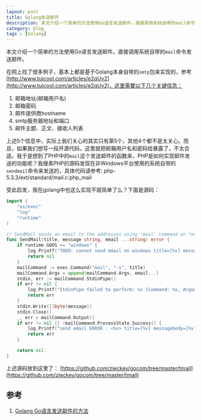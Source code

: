 ```yaml
---
layout: post
title: Golang发送邮件
description: 本文介绍一个简单的方法使用Go语言发送邮件。直接调用系统自带的mail命令发送邮件。
category: blog
tags : [Golang]
---
```


本文介绍一个简单的方法使用Go语言发送邮件。直接调用系统自带的`mail`命令发送邮件。

在网上找了很多例子，基本上都是基于Golang本身自带的`smtp`包来实现的，参考 [http://www.tuicool.com/articles/e2qUv2](http://www.tuicool.com/articles/e2qUv2)，这里需要以下几个关键信息：

1. 邮箱地址(邮箱用户名)
2. 邮箱密码
3. 邮件提供商hostname
4. smtp服务器地址和端口
5. 邮件主题、正文、接收人列表

上述5个信息中，实际上我们关心的其实只有第5个，其他4个都不是太关心。而且，如果我们想写一段开源代码，这里就把邮箱用户名和密码给暴露了，不太合适。我于是想到了PHP中的`mail`这个发送邮件的函数来，PHP是如何实现邮件发送的功能呢？我搜素PHP的源码发现在非Windows平台使用的系统自带的`sendmail`命令来发送的，具体代码请参考: php-5.3.3/ext/standard/mail.c:php_mail

受此启发，我在golang中也这么实现不就简单了么？下面是源码：

```go
import (
	"os/exec"
	"log"
	"runtime"
)

// SendMail sends an email to the addresses using 'mail' command on *nux platform.
func SendMail(title, message string, email ...string) error {
	if runtime.GOOS == "windows" {
		log.Printf("TODO: cannot send email on windows title=[%v] messagebody=[%v]", title, message)
		return nil
	}
	mailCommand := exec.Command("mail", "-s", title)
	mailCommand.Args = append(mailCommand.Args, email...)
	stdin, err := mailCommand.StdinPipe()
	if err != nil {
		log.Printf("StdinPipe failed to perform: %s (Command: %s, Arguments: %s)", err, mailCommand.Path, mailCommand.Args)
		return err
	}
	stdin.Write([]byte(message))
	stdin.Close()
	_, err = mailCommand.Output()
	if err != nil || !mailCommand.ProcessState.Success() {
		log.Printf("send email ERROR : <%v> title=[%v] messagebody=[%v]", err.Error(), title, message)
		return err
	}

	return nil
}
```

上述源码放到这里了： [https://github.com/zieckey/gocom/tree/master/tmail](https://github.com/zieckey/gocom/tree/master/tmail)

## 参考

1. [Golang Go语言发送邮件的方法](http://www.tuicool.com/articles/e2qUv2)





